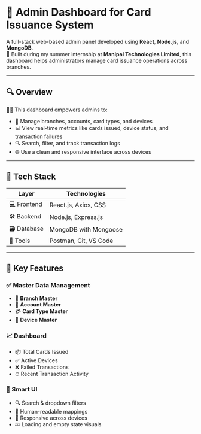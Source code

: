 # 🧾 Admin Dashboard for Card Issuance System

A full-stack web-based admin panel developed using **React**, **Node.js**, and **MongoDB**.  
💼 Built during my summer internship at **Manipal Technologies Limited**, this dashboard helps administrators manage card issuance operations across branches.

---

## 🔍 Overview

👩‍💼 This dashboard empowers admins to:

- 🏢 Manage branches, accounts, card types, and devices  
- 📊 View real-time metrics like cards issued, device status, and transaction failures  
- 🔍 Search, filter, and track transaction logs  
- 🌐 Use a clean and responsive interface across devices

---

## 🚀 Tech Stack

| Layer       | Technologies                      |
|-------------|-----------------------------------|
| 💻 Frontend | React.js, Axios, CSS              |
| 🛠 Backend  | Node.js, Express.js               |
| 🗃 Database | MongoDB with Mongoose             |
| 🔧 Tools    | Postman, Git, VS Code             |

---

## 🧩 Key Features

### ✅ Master Data Management
- 🧾 **Branch Master**
- 👤 **Account Master**
- 💳 **Card Type Master**
- 🔌 **Device Master**

### 📈 Dashboard
- 📦 Total Cards Issued  
- ✅ Active Devices  
- ❌ Failed Transactions  
- ⏱ Recent Transaction Activity

### 🧠 Smart UI
- 🔍 Search & dropdown filters  
- 🧠 Human-readable mappings  
- 📱 Responsive across devices  
- 💤 Loading and empty state visuals
